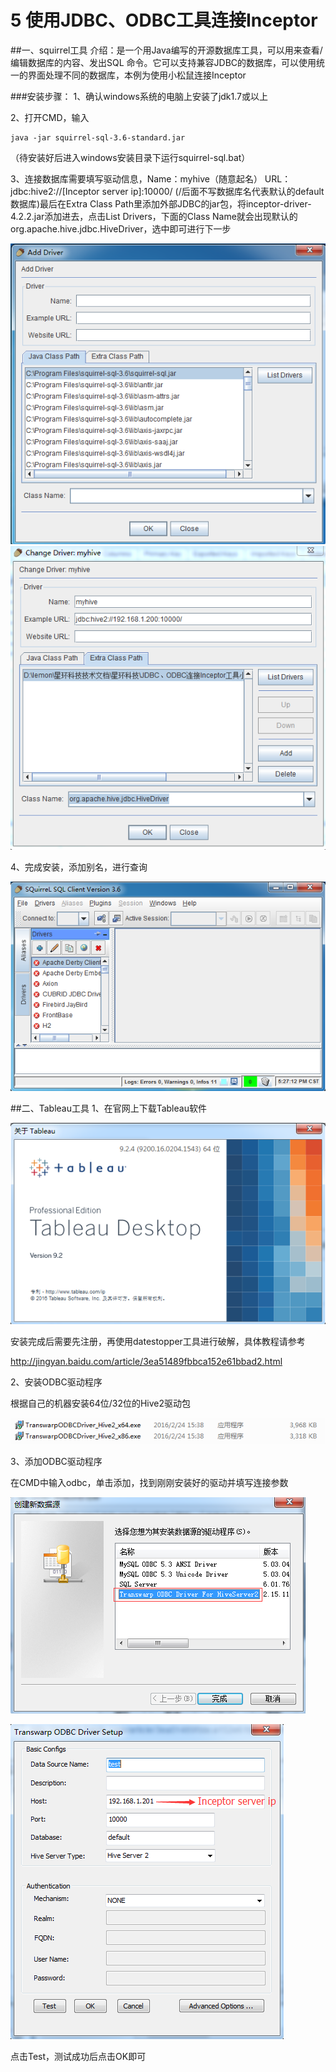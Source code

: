# 5 使用JDBC、ODBC工具连接Inceptor


##一、squirrel工具
介绍：是一个用Java编写的开源数据库工具，可以用来查看/编辑数据库的内容、发出SQL 命令。它可以支持兼容JDBC的数据库，可以使用统一的界面处理不同的数据库，本例为使用小松鼠连接Inceptor

###安装步骤：
1、确认windows系统的电脑上安装了jdk1.7或以上

2、打开CMD，输入
```
java -jar squirrel-sql-3.6-standard.jar
```
（待安装好后进入windows安装目录下运行squirrel-sql.bat）

3、连接数据库需要填写驱动信息，Name：myhive（随意起名）
URL：jdbc:hive2://[Inceptor server ip]:10000/ (/后面不写数据库名代表默认的default数据库)最后在Extra Class Path里添加外部JDBC的jar包，将inceptor-driver-4.2.2.jar添加进去，点击List Drivers，下面的Class Name就会出现默认的org.apache.hive.jdbc.HiveDriver，选中即可进行下一步

![](images/16/11.png)
![](images/16/12.png)


4、完成安装，添加别名，进行查询

![](images/16/13.png)






##二、Tableau工具
1、在官网上下载Tableau软件

![](images/16/17.png)

安装完成后需要先注册，再使用datestopper工具进行破解，具体教程请参考

<http://jingyan.baidu.com/article/3ea51489fbbca152e61bbad2.html>

2、安装ODBC驱动程序 

根据自己的机器安装64位/32位的Hive2驱动包

![](images/16/18.png)

3、添加ODBC驱动程序

在CMD中输入odbc，单击添加，找到刚刚安装好的驱动并填写连接参数

![](images/16/19.png)

![](images/16/20.png)

点击Test，测试成功后点击OK即可

